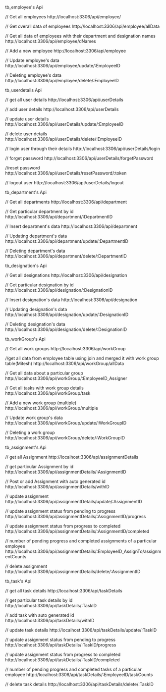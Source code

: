 tb_employee's Api

// Get all employees
http://localhost:3306/api/employee/

// Get overall data of employees
http://localhost:3306/api/employee/allData

// Get all data of employees with their department and designation names
http://localhost:3306/api/employee/dNames

// Add a new employee
http://localhost:3306/api/employee

// Update employee's data
http://localhost:3306/api/employee/update/:EmployeeID

// Deleting employee's data
http://localhost:3306/api/employee/delete/:EmployeeID


tb_userdetails Api

// get all user details
http://localhost:3306/api/userDetails

// add user details
http://localhost:3306/api/userDetails

// update user details
http://localhost:3306/api/userDetails/update/:EmployeeID

// delete user details
http://localhost:3306/api/userDetails/delete/:EmployeeID

// login user through their details
http://localhost:3306/api/userDetails/login

// forget password
http://localhost:3306/api/userDetails/forgetPassword

//reset password
http://localhost:3306/api/userDetails/resetPassword/:token

// logout user
http://localhost:3306/api/userDetails/logout


tb_department's Api

// Get all departments
http://localhost:3306/api/department

// Get particular department by id
http://localhost:3306/api/department/:DepartmentID

// Insert department's data
http://localhost:3306/api/department

// Updating department's data
http://localhost:3306/api/department/update/:DepartmentID

// Deleting department's data
http://localhost:3306/api/department/delete/:DepartmentID


tb_designation's Api

// Get all designations
http://localhost:3306/api/designation

// Get particular designation by id
http://localhost:3306/api/designation/:DesignationID

// Insert designation's data
http://localhost:3306/api/designation

// Updating designation's data
http://localhost:3306/api/designation/update/:DesignationID

// Deleting designation's data
http://localhost:3306/api/designation/delete/:DesignationID


tb_workGroup's Api

// Get all work groups
http://localhost:3306/api/workGroup

//get all data from employee table using join and merged it with work group table(Mitesh)
http://localhost:3306/api/workGroup/allData

// Get all data about a particular group
http://localhost:3306/api/workGroup/:EmployeeID_Assigner

// Get all tasks with work group details  
http://localhost:3306/api/workGroup/task

// Add a new work group (multiple)
http://localhost:3306/api/workGroup/multiple

// Update work group's data
http://localhost:3306/api/workGroup/update/:WorkGroupID

// Deleting a work group
http://localhost:3306/api/workGroup/delete/:WorkGroupID


tb_assignment's Api

// get all Assignment
http://localhost:3306/api/assignmentDetails

// get particular Assignment by id
http://localhost:3306/api/assignmentDetails/:AssignmentID

// Post or add Assignment with auto generated id
http://localhost:3306/api/assignmentDetails/withID

// update assignment
http://localhost:3306/api/assignmentDetails/update/:AssignmentID

// update assignment status from pending to progress
http://localhost:3306/api/assignmentDetails/:AssignmentID/progress

// update assignment status from progress to completed
http://localhost:3306/api/assignmentDetails/:AssignmentID/completed

// number of pending progress and completed assignments of a particular employee
http://localhost:3306/api/assignmentDetails/:EmployeeID_AssignTo/assignmentCounts

// delete assignment
http://localhost:3306/api/assignmentDetails/delete/:AssignmentID


tb_task's Api

// get all task details
http://localhost:3306/api/taskDetails

// get particular task details by id
http://localhost:3306/api/taskDetails/:TaskID

// add task with auto generated id
http://localhost:3306/api/taskDetails/withID

// update task details
http://localhost:3306/api/taskDetails/update/:TaskID

// update assignment status from pending to progress
http://localhost:3306/api/taskDetails/:TaskID/progress

// update assignment status from progress to completed
http://localhost:3306/api/taskDetails/:TaskID/completed

// number of pending progress and completed tasks of a particular employee
http://localhost:3306/api/taskDetails/:EmployeeID/taskCounts

// delete task details
http://localhost:3306/api/taskDetails/delete/:TaskID